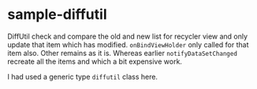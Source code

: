 # sample-diffutil

DiffUtil check and compare the old and new list for recycler view and only update that item which has modified. `onBindViewHolder` only called for that item also. Other remains as it is. Whereas earlier `notifyDataSetChanged` recreate all the items and which a bit expensive work. 

I had used a generic type `diffutil` class here. 